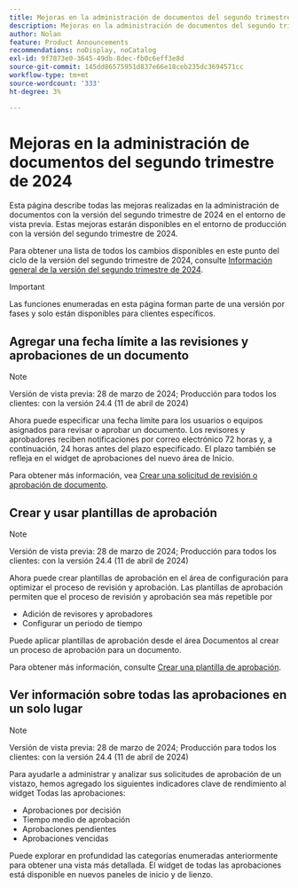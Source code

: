 ```yaml
---
title: Mejoras en la administración de documentos del segundo trimestre de 2024
description: Mejoras en la administración de documentos del segundo trimestre de 2024
author: Nolan
feature: Product Announcements
recommendations: noDisplay, noCatalog
exl-id: 9f7873e0-3645-49db-8dec-fb0c6eff3e8d
source-git-commit: 145dd86575951d837e66e18ceb235dc3694571cc
workflow-type: tm+mt
source-wordcount: '333'
ht-degree: 3%

---
```


# Mejoras en la administración de documentos del segundo trimestre de 2024

Esta página describe todas las mejoras realizadas en la administración de documentos con la versión del segundo trimestre de 2024 en el entorno de vista previa. Estas mejoras estarán disponibles en el entorno de producción con la versión del segundo trimestre de 2024.

Para obtener una lista de todos los cambios disponibles en este punto del ciclo de la versión del segundo trimestre de 2024, consulte [Información general de la versión del segundo trimestre de 2024](/help/quicksilver/product-announcements/product-releases/24-q2-release-activity/24-q2-release-overview.md).

>[!IMPORTANT]
>
>Las funciones enumeradas en esta página forman parte de una versión por fases y solo están disponibles para clientes específicos.

## Agregar una fecha límite a las revisiones y aprobaciones de un documento

>[!NOTE]
>
>Versión de vista previa: 28 de marzo de 2024; Producción para todos los clientes: con la versión 24.4 (11 de abril de 2024)

Ahora puede especificar una fecha límite para los usuarios o equipos asignados para revisar o aprobar un documento. Los revisores y aprobadores reciben notificaciones por correo electrónico 72 horas y, a continuación, 24 horas antes del plazo especificado. El plazo también se refleja en el widget de aprobaciones del nuevo área de Inicio.

Para obtener más información, vea [Crear una solicitud de revisión o aprobación de documento](/help/quicksilver/review-and-approve-work/document-reviews-and-approvals/manage-document-approvals/create-a-document-approval.md).

## Crear y usar plantillas de aprobación

>[!NOTE]
>
>Versión de vista previa: 28 de marzo de 2024; Producción para todos los clientes: con la versión 24.4 (11 de abril de 2024)

Ahora puede crear plantillas de aprobación en el área de configuración para optimizar el proceso de revisión y aprobación. Las plantillas de aprobación permiten que el proceso de revisión y aprobación sea más repetible por

* Adición de revisores y aprobadores
* Configurar un periodo de tiempo

Puede aplicar plantillas de aprobación desde el área Documentos al crear un proceso de aprobación para un documento.

Para obtener más información, consulte [Crear una plantilla de aprobación](/help/quicksilver/review-and-approve-work/document-reviews-and-approvals/manage-document-approvals/create-approval-template.md).

## Ver información sobre todas las aprobaciones en un solo lugar

>[!NOTE]
>
>Versión de vista previa: 28 de marzo de 2024; Producción para todos los clientes: con la versión 24.4 (11 de abril de 2024)

Para ayudarle a administrar y analizar sus solicitudes de aprobación de un vistazo, hemos agregado los siguientes indicadores clave de rendimiento al widget Todas las aprobaciones:

* Aprobaciones por decisión
* Tiempo medio de aprobación
* Aprobaciones pendientes
* Aprobaciones vencidas

Puede explorar en profundidad las categorías enumeradas anteriormente para obtener una vista más detallada. El widget de todas las aprobaciones está disponible en nuevos paneles de inicio y de lienzo.